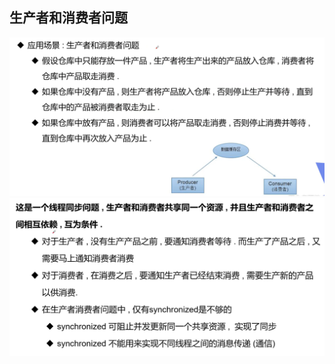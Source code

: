 ## 生产者和消费者问题
![什么是生产者和消费者问题](https://github.com/ZhengyuanHan/CS/blob/main/img/%E7%94%9F%E4%BA%A7%E8%80%85%E5%92%8C%E6%B6%88%E8%B4%B9%E8%80%85.png)
![生产者和消费者问题分析](https://github.com/ZhengyuanHan/CS/blob/main/img/%E7%94%9F%E4%BA%A7%E8%80%85%E5%92%8C%E6%B6%88%E8%B4%B9%E8%80%85%E9%97%AE%E9%A2%98%E5%88%86%E6%9E%90.png)

